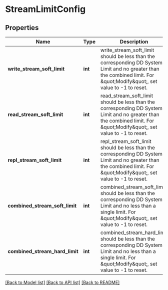 # StreamLimitConfig

## Properties
Name | Type | Description | Notes
------------ | ------------- | ------------- | -------------
**write_stream_soft_limit** | **int** | write_stream_soft_limit should be less than the corresponding DD System Limit and no greater than the combined limit. For \&quot;Modify\&quot;, set value to -1 to reset. | [optional] 
**read_stream_soft_limit** | **int** | read_stream_soft_limit should be less than the corresponding DD System Limit and no greater than the combined limit. For \&quot;Modify\&quot;, set value to -1 to reset. | [optional] 
**repl_stream_soft_limit** | **int** | repl_stream_soft_limit should be less than the corresponding DD System Limit and no greater than the combined limit. For \&quot;Modify\&quot;, set value to -1 to reset. | [optional] 
**combined_stream_soft_limit** | **int** | combined_stream_soft_limit should be less than the corresponding DD System Limit and no less than a single limit. For \&quot;Modify\&quot;, set value to -1 to reset. | [optional] 
**combined_stream_hard_limit** | **int** | combined_stream_hard_limit should be less than the corresponding DD System Limit and no less than a single limit. For \&quot;Modify\&quot;, set value to -1 to reset. | [optional] 

[[Back to Model list]](../README.md#documentation-for-models) [[Back to API list]](../README.md#documentation-for-api-endpoints) [[Back to README]](../README.md)


